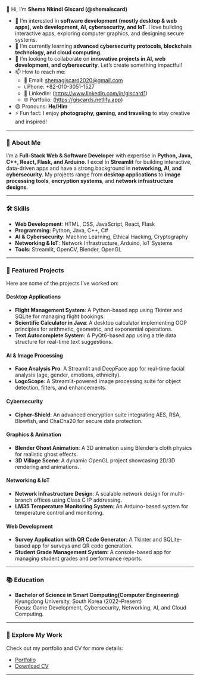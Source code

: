 👋 Hi, I’m **Shema Nkindi Giscard (@shemaiscard)**  
- 👀 I’m interested in **software development (mostly desktop & web apps), web development, AI, cybersecurity, and IoT**. I love building interactive apps, exploring computer graphics, and designing secure systems.  
- 🌱 I’m currently learning **advanced cybersecurity protocols, blockchain technology, and cloud computing**.  
- 💞️ I’m looking to collaborate on **innovative projects in AI, web development, and cybersecurity**. Let’s create something impactful!  
- 📫 How to reach me:  
  - 📧 Email: [shemagiscard2020@gmail.com](mailto:shemagiscard2020@gmail.com)  
  - 📞 Phone: +82-010-3051-1527  
  - 🔗 LinkedIn: (https://www.linkedin.com/in/giscard1)  
  - 🌐 Portfolio: (https://giscards.netlify.app)
- 😄 Pronouns: **He/Him**  
- ⚡ Fun fact: I enjoy **photography, gaming, and traveling** to stay creative and inspired!  

---

### 🚀 **About Me**  
I’m a **Full-Stack Web & Software Developer** with expertise in **Python, Java, C++, React, Flask, and Arduino**. 
I excel in **Streamlit** for building interactive, data-driven apps and have a strong background in **networking, AI, and cybersecurity**. 
My projects range from **desktop applications** to **image processing tools**, **encryption systems**, and **network infrastructure designs**.  

---

### 🛠️ **Skills**  
- **Web Development**: HTML, CSS, JavaScript, React, Flask  
- **Programming**: Python, Java, C++, C#  
- **AI & Cybersecurity**: Machine Learning, Ethical Hacking, Cryptography  
- **Networking & IoT**: Network Infrastructure, Arduino, IoT Systems  
- **Tools**: Streamlit, OpenCV, Blender, OpenGL  

---

### 🌟 **Featured Projects**  
Here are some of the projects I’ve worked on:  

#### **Desktop Applications**  
- **Flight Management System**: A Python-based app using Tkinter and SQLite for managing flight bookings.  
- **Scientific Calculator in Java**: A desktop calculator implementing OOP principles for arithmetic, geometric, and exponential operations.  
- **Text Autocomplete System**: A PyQt6-based app using a trie data structure for real-time text suggestions.  

#### **AI & Image Processing**  
- **Face Analysis Pro**: A Streamlit and DeepFace app for real-time facial analysis (age, gender, emotions, ethnicity).  
- **LogoScope**: A Streamlit-powered image processing suite for object detection, filters, and enhancements.  

#### **Cybersecurity**  
- **Cipher-Shield**: An advanced encryption suite integrating AES, RSA, Blowfish, and ChaCha20 for secure data protection.  

#### **Graphics & Animation**  
- **Blender Ghost Animation**: A 3D animation using Blender’s cloth physics for realistic ghost effects.  
- **3D Village Scene**: A dynamic OpenGL project showcasing 2D/3D rendering and animations.  

#### **Networking & IoT**  
- **Network Infrastructure Design**: A scalable network design for multi-branch offices using Class C IP addressing.  
- **LM35 Temperature Monitoring System**: An Arduino-based system for temperature control and monitoring.  

#### **Web Development**  
- **Survey Application with QR Code Generator**: A Tkinter and SQLite-based app for surveys and QR code generation.  
- **Student Grade Management System**: A console-based app for managing student grades and performance reports.  

---

### 📚 **Education**  
- **Bachelor of Science in Smart Computing(Computer Engineering)**  
  Kyungdong University, South Korea (2022–Present)  
  Focus: Game Development, Cybersecurity, Networking, AI, and Cloud Computing.  

---

### 📂 **Explore My Work**  
Check out my portfolio and CV for more details:  
- [Portfolio](https://giscards.netlify.app/)  
- [Download CV](https://giscards.netlify.app/cv.pdf)

---
